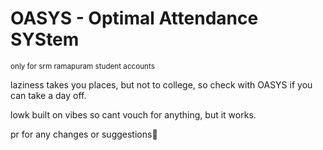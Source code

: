 # OASYS - Optimal Attendance SYStem
<sub> only for srm ramapuram student accounts</sub>

laziness takes you places, but not to college, so check with OASYS if you can take a day off.

lowk built on vibes so cant vouch for anything, but it works.

pr for any changes or suggestions🙏
